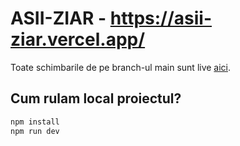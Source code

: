 # ASII-ZIAR - https://asii-ziar.vercel.app/

Toate schimbarile de pe branch-ul main sunt live [aici](https://asii-ziar.vercel.app/).


## Cum rulam local proiectul?

```bash
npm install
npm run dev
```